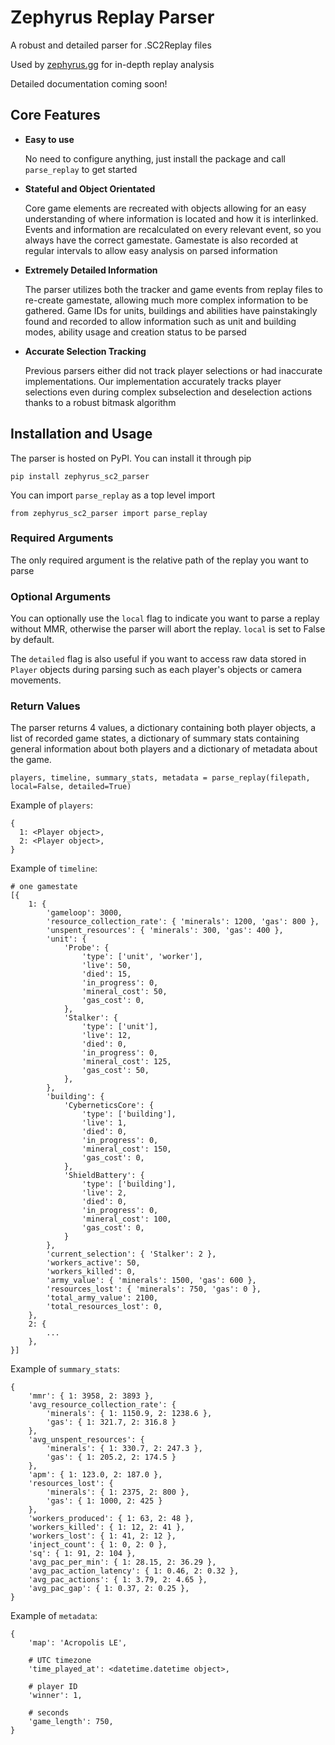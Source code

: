 # Zephyrus Replay Parser

A robust and detailed parser for .SC2Replay files

Used by [zephyrus.gg](https://zephyrus.gg) for in-depth replay analysis

Detailed documentation coming soon!

## Core Features

- **Easy to use**

  No need to configure anything, just install the package and call `parse_replay` to get started

- **Stateful and Object Orientated**

  Core game elements are recreated with objects allowing for an easy understanding of where information is located and how it is interlinked.
  Events and information are recalculated on every relevant event, so you always have the correct gamestate.
  Gamestate is also recorded at regular intervals to allow easy analysis on parsed information

- **Extremely Detailed Information**

  The parser utilizes both the tracker and game events from replay files to re-create gamestate, allowing much more complex information to be gathered.
  Game IDs for units, buildings and abilities have painstakingly found and recorded to allow information such as unit and building modes,
  ability usage and creation status to be parsed
  
- **Accurate Selection Tracking**

  Previous parsers either did not track player selections or had inaccurate implementations. Our implementation accurately tracks player
  selections even during complex subselection and deselection actions thanks to a robust bitmask algorithm


## Installation and Usage

The parser is hosted on PyPI. You can install it through pip

`pip install zephyrus_sc2_parser`

You can import `parse_replay` as a top level import

`from zephyrus_sc2_parser import parse_replay`

### Required Arguments

The only required argument is the relative path of the replay you want to parse

### Optional Arguments

You can optionally use the `local` flag to indicate you want to parse a replay without MMR, otherwise the parser will abort the replay. `local` is set to False by default.

The `detailed` flag is also useful if you want to access raw data stored in `Player` objects during parsing such as each player's objects or camera movements.

### Return Values

The parser returns 4 values, a dictionary containing both player objects, a list of recorded game states, a dictionary of summary stats containing
general information about both players and a dictionary of metadata about the game.

`players, timeline, summary_stats, metadata = parse_replay(filepath, local=False, detailed=True)`

Example of `players`:

    {
      1: <Player object>,
      2: <Player object>,
    }
    
Example of `timeline`:
    
    # one gamestate
    [{
        1: {
            'gameloop': 3000,
            'resource_collection_rate': { 'minerals': 1200, 'gas': 800 },
            'unspent_resources': { 'minerals': 300, 'gas': 400 },
            'unit': {
                'Probe': {
                    'type': ['unit', 'worker'],
                    'live': 50,
                    'died': 15,
                    'in_progress': 0,
                    'mineral_cost': 50,
                    'gas_cost': 0,
                },
                'Stalker': {
                    'type': ['unit'],
                    'live': 12,
                    'died': 0,
                    'in_progress': 0,
                    'mineral_cost': 125,
                    'gas_cost': 50,
                },
            },
            'building': {
                'CyberneticsCore': {
                    'type': ['building'],
                    'live': 1,
                    'died': 0,
                    'in_progress': 0,
                    'mineral_cost': 150,
                    'gas_cost': 0,
                },
                'ShieldBattery': {
                    'type': ['building'],
                    'live': 2,
                    'died': 0,
                    'in_progress': 0,
                    'mineral_cost': 100,
                    'gas_cost': 0,
                }
            },
            'current_selection': { 'Stalker': 2 },
            'workers_active': 50,
            'workers_killed': 0,
            'army_value': { 'minerals': 1500, 'gas': 600 },
            'resources_lost': { 'minerals': 750, 'gas': 0 },
            'total_army_value': 2100,
            'total_resources_lost': 0,
        },
        2: {
            ...
        },
    }]
    
Example of `summary_stats`:

    {
        'mmr': { 1: 3958, 2: 3893 },
        'avg_resource_collection_rate': {
            'minerals': { 1: 1150.9, 2: 1238.6 },
            'gas': { 1: 321.7, 2: 316.8 }
        },
        'avg_unspent_resources': {
            'minerals': { 1: 330.7, 2: 247.3 },
            'gas': { 1: 205.2, 2: 174.5 }
        },
        'apm': { 1: 123.0, 2: 187.0 },
        'resources_lost': {
            'minerals': { 1: 2375, 2: 800 },
            'gas': { 1: 1000, 2: 425 } 
        },
        'workers_produced': { 1: 63, 2: 48 },
        'workers_killed': { 1: 12, 2: 41 },
        'workers_lost': { 1: 41, 2: 12 },
        'inject_count': { 1: 0, 2: 0 },
        'sq': { 1: 91, 2: 104 },
        'avg_pac_per_min': { 1: 28.15, 2: 36.29 },
        'avg_pac_action_latency': { 1: 0.46, 2: 0.32 },
        'avg_pac_actions': { 1: 3.79, 2: 4.65 },
        'avg_pac_gap': { 1: 0.37, 2: 0.25 },
    }

Example of `metadata`:

    {
        'map': 'Acropolis LE',
        
        # UTC timezone
        'time_played_at': <datetime.datetime object>,
        
        # player ID
        'winner': 1,
        
        # seconds
        'game_length': 750,
    }
